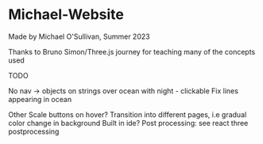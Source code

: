 # Michael-Website

Made by Michael O'Sullivan, Summer 2023


Thanks to Bruno Simon/Three.js journey for teaching many of the concepts used


TODO

No nav -> objects on strings over ocean with night - clickable
Fix lines appearing in ocean

Other
Scale buttons on hover?
Transition into different pages, i.e gradual color change in background
Built in ide?
Post processing: see react three postprocessing